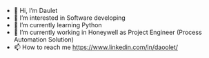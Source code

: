 - 👋 Hi, I’m Daulet
- 👀 I’m interested in Software developing
- 🌱 I’m currently learning Python
- 💞️ I’m currently working in Honeywell as Project Engineer (Process Automation Solution)
- 📫 How to reach me https://www.linkedin.com/in/daoolet/

<!---
daoolet/daoolet is a ✨ special ✨ repository because its `README.md` (this file) appears on your GitHub profile.
You can click the Preview link to take a look at your changes.
--->
